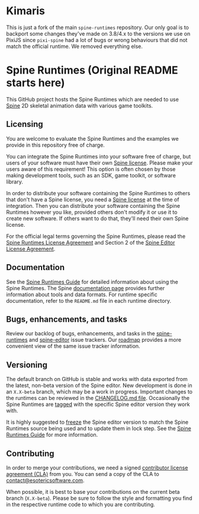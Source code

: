 # Kimaris

This is just a fork of the main `spine-runtimes` repository. Our only goal is to backport some changes they've made on 3.8/4.x to the versions we use on PixiJS since `pixi-spine` had a lot of bugs or wrong behaviours that did not match the official runtime. We removed everything else.

# Spine Runtimes (Original README starts here)

This GitHub project hosts the Spine Runtimes which are needed to use [Spine](http://esotericsoftware.com/) 2D skeletal animation data with various game toolkits.

## Licensing

You are welcome to evaluate the Spine Runtimes and the examples we provide in this repository free of charge.

You can integrate the Spine Runtimes into your software free of charge, but users of your software must have their own [Spine license](https://esotericsoftware.com/spine-purchase). Please make your users aware of this requirement! This option is often chosen by those making development tools, such as an SDK, game toolkit, or software library.

In order to distribute your software containing the Spine Runtimes to others that don't have a Spine license, you need a [Spine license](https://esotericsoftware.com/spine-purchase) at the time of integration. Then you can distribute your software containing the Spine Runtimes however you like, provided others don't modify it or use it to create new software. If others want to do that, they'll need their own Spine license.

For the official legal terms governing the Spine Runtimes, please read the [Spine Runtimes License Agreement](http://esotericsoftware.com/spine-runtimes-license) and Section 2 of the [Spine Editor License Agreement](http://esotericsoftware.com/spine-editor-license#s2).

## Documentation

See the [Spine Runtimes Guide](http://esotericsoftware.com/spine-runtimes-guide) for detailed information about using the Spine Runtimes. The Spine [documentation page](http://esotericsoftware.com/spine-documentation#runtimesTitle) provides further information about tools and data formats. For runtime specific documentation, refer to the `README.md` file in each runtime directory.

## Bugs, enhancements, and tasks

Review our backlog of bugs, enhancements, and tasks in the [spine-runtimes](https://github.com/EsotericSoftware/spine-runtimes/issues) and [spine-editor](https://github.com/EsotericSoftware/spine-editor/issues) issue trackers. Our [roadmap](http://esotericsoftware.com/spine-roadmap) provides a more convenient view of the same issue tracker information.

## Versioning

The default branch on GitHub is stable and works with data exported from the latest, non-beta version of the Spine editor. New development is done in an `X.X-beta` branch, which may be a work in progress. Important changes to the runtimes can be reviewed in the [CHANGELOG.md file](CHANGELOG.md). Occasionally the Spine Runtimes are [tagged](https://github.com/EsotericSoftware/spine-runtimes/releases) with the specific Spine editor version they work with.

It is highly suggested to [freeze](http://esotericsoftware.com/spine-settings#Version) the Spine editor version to match the Spine Runtimes source being used and to update them in lock step. See the [Spine Runtimes Guide](http://esotericsoftware.com/spine-runtime-architecture#Versioning) for more information.

## Contributing

In order to merge your contributions, we need a signed [contributor license agreement (CLA)](http://esotericsoftware.com/licenses/cla.txt) from you. You can send a copy of the CLA to contact@esotericsoftware.com.

When possible, it is best to base your contributions on the current beta branch (`X.X-beta`). Please be sure to follow the style and formatting you find in the respective runtime code to which you are contributing.
